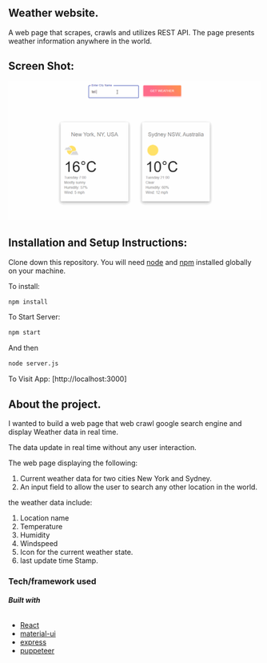 ## Weather website.
A web page that scrapes, crawls and utilizes REST API. The page presents weather information anywhere in the world.

## Screen Shot:
![](img/weather_website_example.gif)
## Installation and Setup Instructions:
Clone down this repository. You will need [node](https:https://nodejs.org/en/) and [npm](https:https://nodejs.org/en/) installed globally on your machine. 

To install:
```bash
npm install
```
To Start Server:
```bash
npm start  
```
And then
```bash
node server.js
````
To Visit App:
[http://localhost:3000]

## About the project.
I wanted to build a web page that web crawl google search engine and display Weather data  in real time.

The data update in real time without any user interaction.

The web page displaying the following:
1. Current weather data for two cities New York and Sydney.
2. An input field to allow the user to search any other location in the world.

the weather data include:
1. Location name
2. Temperature
3. Humidity
4. Windspeed
5. Icon for the current weather state.
6. last update time Stamp.

### Tech/framework used
###### **Built with**
- [React](https://reactjs.org/)
- [material-ui](https://material-ui.com/)
- [express](https://expressjs.com/)
- [puppeteer](https://github.com/puppeteer/puppeteer)







